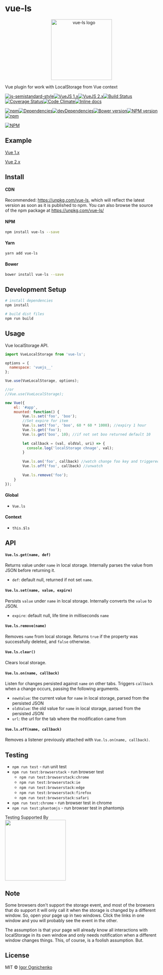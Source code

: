 # vue-ls

<div align="center">
  <img width="200" alt="vue-ls logo" src="https://cdn.rawgit.com/RobinCK/0ef39abfff9a44061cee5b2c072e892e/raw/e2b95a57825ac9b8e845609ff9fc5fdaae37b55a/logo.svg">
</div>

Vue plugin for work with LocalStorage from Vue context

[![js-semistandard-style](https://img.shields.io/badge/code%20style-semistandard-brightgreen.svg?style=flat-square)](https://github.com/Flet/semistandard)[![VueJS 1.x](https://img.shields.io/badge/vuejs-1.x-brightgreen.svg?style=flat-square)](https://github.com/RobinCK/vue-ls)[![VueJS 2.x](https://img.shields.io/badge/vuejs-2.x-brightgreen.svg?style=flat-square)](https://github.com/RobinCK/vue-ls)[![Build Status](https://img.shields.io/travis/RobinCK/vue-ls.svg?style=flat-square)](https://travis-ci.org/RobinCK/vue-ls)[![Coverage Status](https://img.shields.io/coveralls/RobinCK/vue-ls.svg?style=flat-square)](https://coveralls.io/github/RobinCK/vue-ls?branch=master)[![Code Climate](https://img.shields.io/codeclimate/github/RobinCK/vue-ls.svg?style=flat-square)](https://codeclimate.com/github/RobinCK/vue-ls)[![Inline docs](http://inch-ci.org/github/RobinCK/vue-ls.svg?branch=master&style=flat-square)](http://inch-ci.org/github/RobinCK/vue-ls)

[![npm](https://img.shields.io/npm/dt/vue-ls.svg)](https://github.com/RobinCK/vue-ls)[![Dependencies](https://david-dm.org/robinck/vue-ls.svg?style=flat-square)](https://david-dm.org/robinck/vue-ls)[![devDependencies](https://david-dm.org/robinck/vue-ls/dev-status.svg?style=flat-square)](https://david-dm.org/robinck/vue-ls#info=devDependencies&view=table)[![Bower version](https://img.shields.io/bower/v/vue-ls.svg?style=flat-square)](https://github.com/RobinCK/vue-ls)[![NPM version](https://img.shields.io/npm/v/vue-ls.svg?style=flat-square)](https://www.npmjs.com/package/vue-ls)[![npm](https://img.shields.io/npm/l/vue-ls.svg?style=flat-square)](https://github.com/RobinCK/vue-ls/blob/master/LICENSE)


[![NPM](https://nodei.co/npm/vue-ls.png?downloads=true&downloadRank=true&stars=true)](https://nodei.co/npm/vue-ls/)

## Example

[Vue 1.x](https://jsfiddle.net/Robin_ck/Lvb2ah5p/)

[Vue 2.x](https://jsfiddle.net/Robin_ck/6x1akv1L/) 

## Install
#### CDN

Recommended: https://unpkg.com/vue-ls, which will reflect the latest version as soon as it is published to npm. You can also browse the source of the npm package at https://unpkg.com/vue-ls/

#### NPM

``` bash
npm install vue-ls --save
```

#### Yarn

``` bash
yarn add vue-ls
```

#### Bower

``` bash
bower install vue-ls --save
```

## Development Setup

``` bash
# install dependencies
npm install

# build dist files
npm run build
```

## Usage

Vue localStorage API.

``` js
import VueLocalStorage from 'vue-ls';

options = {
  namespace: 'vuejs__'
};

Vue.use(VueLocalStorage, options);

//or
//Vue.use(VueLocalStorage);

new Vue({
    el: '#app',
    mounted: function() {
        Vue.ls.set('foo', 'boo');
        //Set expire for item
        Vue.ls.set('foo', 'boo', 60 * 60 * 1000); //expiry 1 hour
        Vue.ls.get('foo');
        Vue.ls.get('boo', 10); //if not set boo returned default 10
        
        let callback = (val, oldVal, uri) => {
          console.log('localStorage chnage', val);
        } 
        
        Vue.ls.on('foo', callback) //watch change foo key and triggered callback
        Vue.ls.off('foo', callback) //unwatch
        
        Vue.ls.remove('foo');
    }
});
```

#### Global

- `Vue.ls`
 
#### Context
- `this.$ls`

## API

#### `Vue.ls.get(name, def)`

Returns value under `name` in local storage. Internally parses the value from JSON before returning it.

- `def`: default null, returned if not set `name`.

#### `Vue.ls.set(name, value, expire)`

Persists `value` under `name` in local storage. Internally converts the `value` to JSON.

- `expire`: default null, life time in milliseconds `name`

#### `Vue.ls.remove(name)`

Removes `name` from local storage. Returns `true` if the property was successfully deleted, and `false` otherwise.

#### `Vue.ls.clear()`

Clears local storage.

#### `Vue.ls.on(name, callback)`

Listen for changes persisted against `name` on other tabs. Triggers `callback` when a change occurs, passing the following arguments.

- `newValue`: the current value for `name` in local storage, parsed from the persisted JSON
- `oldValue`: the old value for `name` in local storage, parsed from the persisted JSON
- `url`: the url for the tab where the modification came from

#### `Vue.ls.off(name, callback)`

Removes a listener previously attached with `Vue.ls.on(name, callback)`.

## Testing

- `npm run test` - run unit test
- `npm run test:browserstack` - run browser test
  - `npm run test:browserstack:chrome`
  - `npm run test:browserstack:ie`
  - `npm run test:browserstack:edge`
  - `npm run test:browserstack:firefox`
  - `npm run test:browserstack:safari`
- `npm run test:chrome` - run browser test in chrome
- `npm run test:phantomjs` - run browser test in phantomjs

Testing Supported By<br>
<img width="200" src="https://cdn.rawgit.com/RobinCK/b1435c9cae05437ad9e4c2023aec08e4/raw/4b89e95cd89827935e6e3949d28a4f6ea3e48ee4/browser-stack.svg">

## Note
Some browsers don't support the storage event, and most of the browsers that do support it will only call it when the storage is changed by a different window. So, open your page up in two windows. Click the links in one window and you will probably see the event in the other.

The assumption is that your page will already know all interactions with localStorage in its own window and only needs notification when a different window changes things. This, of course, is a foolish assumption. But.


## License
MIT © [Igor Ognichenko](https://github.com/RobinCK)
